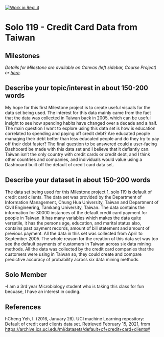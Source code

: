 [![Work in Repl.it](https://classroom.github.com/assets/work-in-replit-14baed9a392b3a25080506f3b7b6d57f295ec2978f6f33ec97e36a161684cbe9.svg)](https://classroom.github.com/online_ide?assignment_repo_id=366325&assignment_repo_type=GroupAssignmentRepo)
# Solo 119 - Credit Card Data from Taiwan


## Milestones

*Details for Milestone are available on Canvas (left sidebar, Course Project) or [here](https://firas.moosvi.com/courses/data301/project/milestone01.html).*

## Describe your topic/interest in about 150-200 words

My hope for this first Milestone project is to create useful visuals for the data set being used. The interest for this data mainly came from the fact that the data was collected in Taiwan back in 2005, which can be useful insight to see how spending habits have changed over a decade and a half. The main question I want to explore using this data set is how is education correlated to spending and paying off credit debt? Are educated people managing their debt better than less educated people and do they try to pay off their debt faster? The final question to be answered could a user-facing Dashboard be made with this data set and I believe that it defiantly can. Taiwan isn’t the only country with credit cards or credit debt, and I think other countries and companies, and individuals would value using a Dashboard built off the default of credit card data set.

## Describe your dataset in about 150-200 words

The data set being used for this Milestone project 1, solo 119 is default of credit card clients. The data set was provided by the Department of Information Management, Chung Hua University, Taiwan and Department of Civil Engineering, Tamkang University, Taiwan. The data contains the information for 30000 instances of the default credit card payment for people in Taiwan. It has many variables which makes the data quite versatile, it has the persons age, education, and marital status also, contains past payment records, amount of bill statement and amount of previous payment. All the data in this set was collected from April to September 2005. The whole reason for the creation of this data set was too see the default payments of customers in Taiwan across six data mining methods. All the data was collected by the credit card companies that the customers were using in Taiwan so, they could create and compare predictive accuracy of probability across six data mining methods.

## Solo Member

-I am a 3rd year Microbiology student who is taking this class for fun becuase, I have an interest in coding.

## References

hCheng Yeh, I. (2016, January 26). UCI machine Learning repository: Default of credit card clients data set. Retrieved February 15, 2021, from https://archive.ics.uci.edu/ml/datasets/default+of+credit+card+clients#